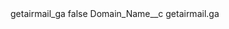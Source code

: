 <?xml version="1.0" encoding="UTF-8"?>
<CustomMetadata xmlns="http://soap.sforce.com/2006/04/metadata" xmlns:xsi="http://www.w3.org/2001/XMLSchema-instance" xmlns:xsd="http://www.w3.org/2001/XMLSchema">
    <label>getairmail_ga</label>
    <protected>false</protected>
    <values>
        <field>Domain_Name__c</field>
        <value xsi:type="xsd:string">getairmail.ga</value>
    </values>
</CustomMetadata>
